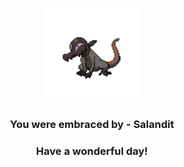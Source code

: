 <p align="center">
    <img src="https://raw.githubusercontent.com/PokeAPI/sprites/master/sprites/pokemon/757.png" width="150" height="150">
</p>
<h3 align="center">You were embraced by - <b>Salandit</b></h3>
<h3 align="center">Have a wonderful day!</h3>
